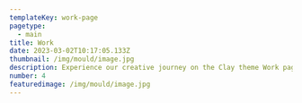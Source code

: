 ```yaml
---
templateKey: work-page
pagetype:
  - main
title: Work
date: 2023-03-02T10:17:05.133Z
thumbnail: /img/mould/image.jpg
description: Experience our creative journey on the Clay theme Work page. Explore our portfolio and witness the artistry behind our projects.
number: 4
featuredimage: /img/mould/image.jpg
---
```



